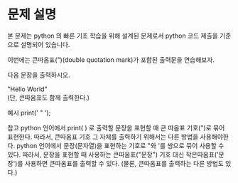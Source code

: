 # 문제 설명

본 문제는 python 의 빠른 기초 학습을 위해 설계된 문제로서 python 코드 제출을 기준으로 설명되어 있습니다.

이번에는 큰따옴표(")(double quotation mark)가 포함된 출력문을 연습해보자.

다음 문장을 출력하시오.

"Hello World"  
(단, 큰따옴표도 함께 출력한다.)

예시
print(' " ');

참고
python 언어에서 print( ) 로 출력할 문장을 표현할 때 큰 따옴표 기호(")로 묶어 표현한다.
따라서, 큰따옴표 기호 그 자체를 출력하기 위해서는 다른 방법을 사용해야한다.
python 언어에서 문장(문자열)을 표현하는 기호로 "와 '를 쌍으로 묶어 사용할 수 있다.
따라서, 문장을 표현할 때 사용하는 큰따옴표("문장") 기호 대신 작은따옴표('문장')를 사용하면 큰따옴표를 출력할 수 있다.
(물론, 큰따옴표를 출력하는 다른 방법도 있다.)
